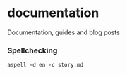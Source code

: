 # documentation
Documentation, guides and blog posts


### Spellchecking
```
aspell -d en -c story.md
```
